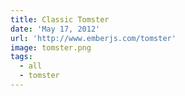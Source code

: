 ```yaml
---
title: Classic Tomster
date: 'May 17, 2012'
url: 'http://www.emberjs.com/tomster'
image: tomster.png
tags:
  - all
  - tomster
---
```


